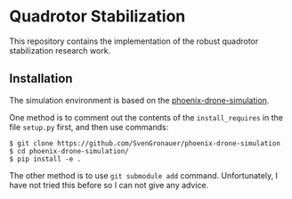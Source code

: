 # Quadrotor Stabilization
This repository contains the implementation of the robust quadrotor stabilization research work.

## Installation
The simulation environment is based on the [phoenix-drone-simulation](https://github.com/SvenGronauer/phoenix-drone-simulation.git). 

One method is to comment out the contents of the `install_requires` in the file `setup.py` first, and then use commands:
```
$ git clone https://github.com/SvenGronauer/phoenix-drone-simulation
$ cd phoenix-drone-simulation/
$ pip install -e .
```

The other method is to use `git submodule add` command. Unfortunately, I have not tried this before so I can not give any advice.